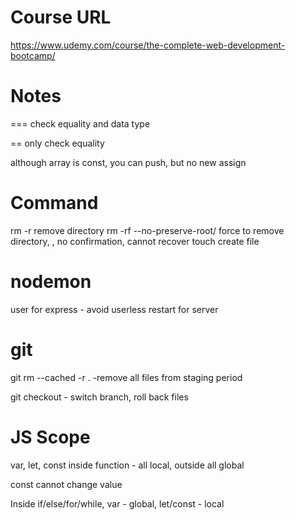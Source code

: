 # Course URL
https://www.udemy.com/course/the-complete-web-development-bootcamp/

# Notes
=== check equality and data type

== only check equality

although array is const, you can push, but no new assign

# Command
rm -r    remove directory
rm -rf --no-preserve-root/   force to remove directory, , no confirmation, cannot recover
touch create file

# nodemon
user for express - avoid userless restart for server

# git
git rm --cached -r .     -remove all files from staging period

git checkout   - switch branch, roll back files   

# JS Scope
var, let, const inside function - all local, outside all global

const cannot change value

Inside if/else/for/while, var - global, let/const - local

